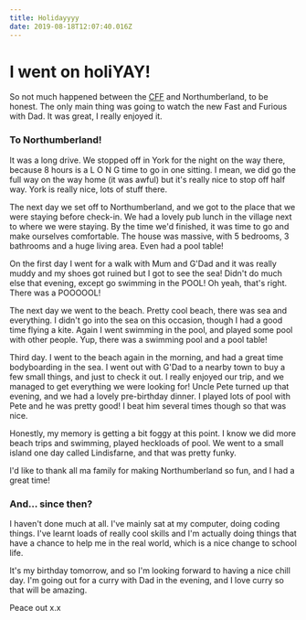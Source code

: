 ```yaml
---
title: Holidayyyy
date: 2019-08-18T12:07:40.016Z
---
```

# I went on holiYAY!

So not much happened between the [CFF](./cambridge-folk-festival) and Northumberland, to be honest. The only main thing was going to watch the new Fast and Furious with Dad. It was great, I really enjoyed it.

### To Northumberland!

It was a long drive. We stopped off in York for the night on the way there, because 8 hours is a L O N G time to go in one sitting. I mean, we did go the full way on the way home (it was awful) but it's really nice to stop off half way. York is really nice, lots of stuff there.

The next day we set off to Northumberland, and we got to the place that we were staying before check-in. We had a lovely pub lunch in the village next to where we were staying. By the time we'd finished, it was time to go and make ourselves comfortable. The house was massive, with 5 bedrooms, 3 bathrooms and a huge living area. Even had a pool table!

On the first day I went for a walk with Mum and G'Dad and it was really muddy and my shoes got ruined but I got to see the sea! Didn't do much else that evening, except go swimming in the POOL! Oh yeah, that's right. There was a POOOOOL!

The next day we went to the beach. Pretty cool beach, there was sea and everything. I didn't go into the sea on this occasion, though I had a good time flying a kite. Again I went swimming in the pool, and played some pool with other people. Yup, there was a swimming pool and a pool table!

Third day. I went to the beach again in the morning, and had a great time bodyboarding in the sea. I went out with G'Dad to a nearby town to buy a few small things, and just to check it out. I really enjoyed our trip, and we managed to get everything we were looking for! Uncle Pete turned up that evening, and we had a lovely pre-birthday dinner. I played lots of pool with Pete and he was pretty good! I beat him several times though so that was nice.

Honestly, my memory is getting a bit foggy at this point. I know we did more beach trips and swimming, played heckloads of pool. We went to a small island one day called Lindisfarne, and that was pretty funky.

I'd like to thank all ma family for making Northumberland so fun, and I had a great time!

### And... since then?

I haven't done much at all. I've mainly sat at my computer, doing coding things. I've learnt loads of really cool skills and I'm actually doing things that have a chance to help me in the real world, which is a nice change to school life.

It's my birthday tomorrow, and so I'm looking forward to having a nice chill day. I'm going out for a curry with Dad in the evening, and I love curry so that will be amazing.

Peace out x.x
